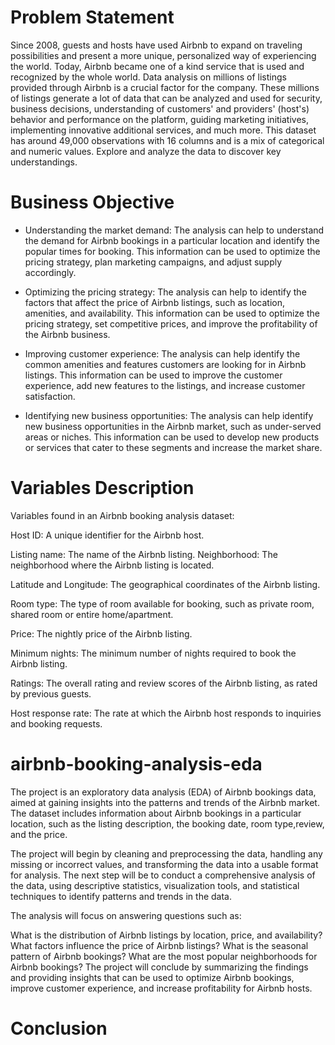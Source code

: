 # Problem Statement 
Since 2008, guests and hosts have used Airbnb to expand on traveling possibilities and present a more unique, personalized way of experiencing the world. Today, Airbnb became one of a kind service that is used and recognized by the whole world. Data analysis on millions of listings provided through Airbnb is a crucial factor for the company. These millions of listings generate a lot of data that can be analyzed and used for security, business decisions, understanding of customers' and providers' (host's) behavior and performance on the platform, guiding marketing initiatives, implementing innovative additional services, and much more. This dataset has around 49,000 observations with 16 columns and is a mix of categorical and numeric values. Explore and analyze the data to discover key understandings.


# Business Objective
* Understanding the market demand: The analysis can help to understand the demand for Airbnb bookings in a particular location and identify the popular times for booking. This information can be used to optimize the pricing strategy, plan marketing campaigns, and adjust supply accordingly.

* Optimizing the pricing strategy: The analysis can help to identify the factors that affect the price of Airbnb listings, such as location, amenities, and availability. This information can be used to optimize the pricing strategy, set competitive prices, and improve the profitability of the Airbnb business.

* Improving customer experience: The analysis can help identify the common amenities and features customers are looking for in Airbnb listings. This information can be used to improve the customer experience, add new features to the listings, and increase customer satisfaction.

* Identifying new business opportunities: The analysis can help identify new business opportunities in the Airbnb market, such as under-served areas or niches. This information can be used to develop new products or services that cater to these segments and increase the market share.



# Variables Description
Variables found in an Airbnb booking analysis dataset:

Host ID: A unique identifier for the Airbnb host.

Listing name: The name of the Airbnb listing. Neighborhood: The neighborhood where the Airbnb listing is located.

Latitude and Longitude: The geographical coordinates of the Airbnb listing.

Room type: The type of room available for booking, such as private room, shared room or entire home/apartment.

Price: The nightly price of the Airbnb listing.

Minimum nights: The minimum number of nights required to book the Airbnb listing.

Ratings: The overall rating and review scores of the Airbnb listing, as rated by previous guests.

Host response rate: The rate at which the Airbnb host responds to inquiries and booking requests.


# airbnb-booking-analysis-eda

The project is an exploratory data analysis (EDA) of Airbnb bookings data, aimed at gaining insights into the patterns and trends of the Airbnb market. The dataset includes information about Airbnb bookings in a particular location, such as the listing description, the booking date, room type,review, and the price.

The project will begin by cleaning and preprocessing the data, handling any missing or incorrect values, and transforming the data into a usable format for analysis. The next step will be to conduct a comprehensive analysis of the data, using descriptive statistics, visualization tools, and statistical techniques to identify patterns and trends in the data.

The analysis will focus on answering questions such as:

What is the distribution of Airbnb listings by location, price, and availability?
What factors influence the price of Airbnb listings?
What is the seasonal pattern of Airbnb bookings?
What are the most popular neighborhoods for Airbnb bookings?
The project will conclude by summarizing the findings and providing insights that can be used to optimize Airbnb bookings, improve customer experience, and increase profitability for Airbnb hosts.

# Conclusion
